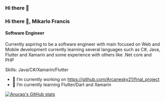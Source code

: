 ### Hi there 👋


### Hi there 👋, Mikarlo Francis
#### Software Engineer
Currently aspiring to be a software engineer with main focused on Web and Mobile development currently learning several languages such as C#, Java, Flutter and Xamarin and some experience with others like .Net core and PHP

Skills: Java/C#/Xamarin/Flutter

- 🔭 I’m currently working on https://github.com/Arcanesky21/final_project 
- 🌱 I’m currently learning Flutter/Dart and Xamarin 






[![Anurag's GitHub stats](https://github-readme-stats.vercel.app/api?username=Arcanesky21)](https://github.com/anuraghazra/github-readme-stats)

<!--
**Arcanesky21/Arcanesky21** is a ✨ _special_ ✨ repository because its `README.md` (this file) appears on your GitHub profile.

Here are some ideas to get you started:

- 🔭 I’m currently working on ...
- 🌱 I’m currently learning ...
- 👯 I’m looking to collaborate on ...
- 🤔 I’m looking for help with ...
- 💬 Ask me about ...
- 📫 How to reach me: ...
- 😄 Pronouns: ...
- ⚡ Fun fact: ...
-->

